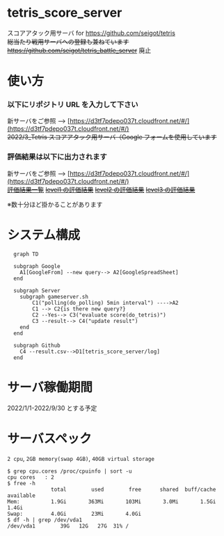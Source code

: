 # tetris_score_server

スコアアタック用サーバ for https://github.com/seigot/tetris  
~~総当たり戦用サーバへの登録も兼ねています https://github.com/seigot/tetris_battle_server~~ 廃止

# 使い方

### 以下にリポジトリ URL を入力して下さい

新サーバをご参照 --> [https://d3tf7pdepo037t.cloudfront.net/#/](https://d3tf7pdepo037t.cloudfront.net/#/)  
~~2022/3_Tetris スコアアタック用サーバ（Google フォームを使用しています~~

### 評価結果は以下に出力されます

新サーバをご参照 --> [https://d3tf7pdepo037t.cloudfront.net/#/](https://d3tf7pdepo037t.cloudfront.net/#/)  
~~[評価結果一覧](./log/result.csv)~~
~~[level1 の評価結果](./log/result_ranking_level_1.csv)~~
~~[level2 の評価結果](./log/result_ranking_level_2.csv)~~
~~[level3 の評価結果](./log/result_ranking_level_3.csv)~~

※数十分ほど掛かることがあります

# システム構成

```mermaid
  graph TD

  subgraph Google
    A1[GoogleFrom] --new query--> A2[GoogleSpreadSheet]
  end

  subgraph Server
    subgraph gameserver.sh
        C1("polling(do_polling) 5min interval") ---->A2
        C1 --> C2{is there new query?}
        C2 --Yes--> C3("evaluate score(do_tetris)")
        C3 --result--> C4("update result")
    end
  end

  subgraph Github
    C4 --result.csv-->D1[tetris_score_server/log]
  end
```

# サーバ稼働期間

2022/1/1-2022/9/30 とする予定

# サーバスペック

`2 cpu`, `2GB memory(swap 4GB)`, `40GB virtual storage`

```
$ grep cpu.cores /proc/cpuinfo | sort -u
cpu cores	: 2
$ free -h
              total        used        free      shared  buff/cache   available
Mem:          1.9Gi       363Mi       103Mi       3.0Mi       1.5Gi       1.4Gi
Swap:         4.0Gi        23Mi       4.0Gi
$ df -h | grep /dev/vda1
/dev/vda1        39G   12G   27G  31% /
```

